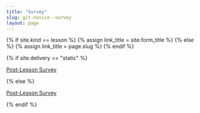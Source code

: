 ```yaml
---
title: "Survey"
slug: git-novice--survey
layout: page
---
```


{% if site.kind == lesson %}
{% assign link_title = site.form_title %}
{% else %}
{% assign link_title = page.slug %}
{% endif %}

{% if site.delivery == "static" %}
<p><a href="https://docs.google.com/forms/d/e/1FAIpQLScX7g5AZ6sV7TzA4VPPrvBua55lD_rnif6GiPD2_TnuNBBlpg/viewform?usp=pp_url&entry.1679853141={{ link_title }}">Post-Lesson Survey</a></p>
{% else %}
<p><a href="https://docs.google.com/forms/d/e/1FAIpQLScX7g5AZ6sV7TzA4VPPrvBua55lD_rnif6GiPD2_TnuNBBlpg/viewform?usp=pp_url&entry.1679853141={{ link_title }}&entry.1100485531={{ site.startdate }}">Post-Lesson Survey</a></p>
{% endif %}
